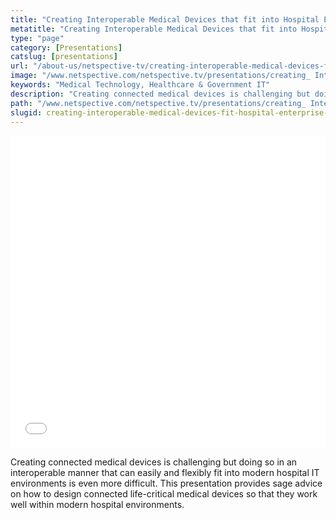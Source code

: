 ```yaml
---
title: "Creating Interoperable Medical Devices that fit into Hospital Enterprise IT Environments"
metatitle: "Creating Interoperable Medical Devices that fit into Hospital Enterprise IT Environments - Netspective"
type: "page"
category: [Presentations]
catslug: [presentations]
url: "/about-us/netspective-tv/creating-interoperable-medical-devices-fit-hospital-enterprise-environments/"
image: "/www.netspective.com/netspective.tv/presentations/creating_ Interoperable _medical_ devices.jpg"
keywords: "Medical Technology, Healthcare & Government IT"
description: "Creating connected medical devices is challenging but doing so in an interoperable manner that can easily and flexibly fit into modern hospital IT environments is even more difficult. This presentation provides sage advice on how to design connected life-critical medical devices so that they work well within modern hospital environments"
path: "/www.netspective.com/netspective.tv/presentations/creating_ Interoperable _medical_ devices.jpg"
slugid: creating-interoperable-medical-devices-fit-hospital-enterprise-environments
---
```

<iframe src="//speakerdeck.com/player/e8d29a500332013137722281cf926402" width="100%" height="500" frameborder="0" allowfullscreen="allowfullscreen"></iframe>

Creating connected medical devices is challenging but doing so in an interoperable manner that can easily and flexibly fit into modern hospital IT environments is even more difficult. This presentation provides sage advice on how to design connected life-critical medical devices so that they work well within modern hospital environments.